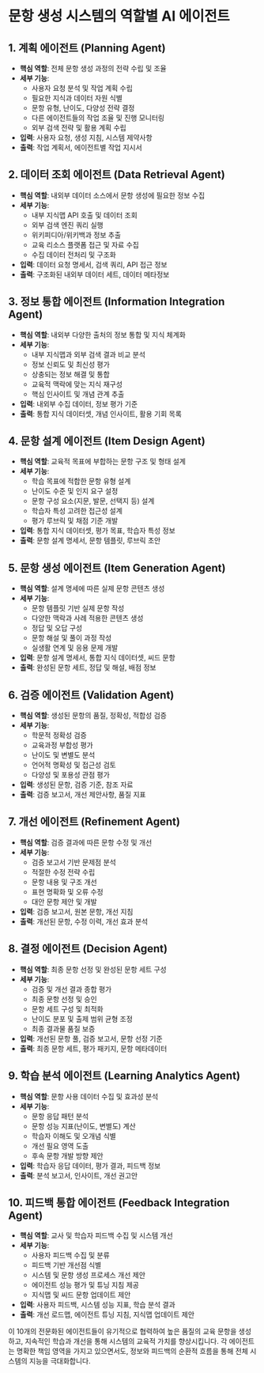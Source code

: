 # 문항 생성 시스템의 역할별 AI 에이전트

## 1. 계획 에이전트 (Planning Agent)

-   **핵심 역할**: 전체 문항 생성 과정의 전략 수립 및 조율
-   **세부 기능**:
    -   사용자 요청 분석 및 작업 계획 수립
    -   필요한 지식과 데이터 자원 식별
    -   문항 유형, 난이도, 다양성 전략 결정
    -   다른 에이전트들의 작업 조율 및 진행 모니터링
    -   외부 검색 전략 및 활용 계획 수립
-   **입력**: 사용자 요청, 생성 지침, 시스템 제약사항
-   **출력**: 작업 계획서, 에이전트별 작업 지시서

## 2. 데이터 조회 에이전트 (Data Retrieval Agent)

-   **핵심 역할**: 내외부 데이터 소스에서 문항 생성에 필요한 정보 수집
-   **세부 기능**:
    -   내부 지식맵 API 호출 및 데이터 조회
    -   외부 검색 엔진 쿼리 실행
    -   위키피디아/위키백과 정보 추출
    -   교육 리소스 플랫폼 접근 및 자료 수집
    -   수집 데이터 전처리 및 구조화
-   **입력**: 데이터 요청 명세서, 검색 쿼리, API 접근 정보
-   **출력**: 구조화된 내외부 데이터 세트, 데이터 메타정보

## 3. 정보 통합 에이전트 (Information Integration Agent)

-   **핵심 역할**: 내외부 다양한 출처의 정보 통합 및 지식 체계화
-   **세부 기능**:
    -   내부 지식맵과 외부 검색 결과 비교 분석
    -   정보 신뢰도 및 최신성 평가
    -   상충되는 정보 해결 및 통합
    -   교육적 맥락에 맞는 지식 재구성
    -   핵심 인사이트 및 개념 관계 추출
-   **입력**: 내외부 수집 데이터, 정보 평가 기준
-   **출력**: 통합 지식 데이터셋, 개념 인사이트, 활용 기회 목록

## 4. 문항 설계 에이전트 (Item Design Agent)

-   **핵심 역할**: 교육적 목표에 부합하는 문항 구조 및 형태 설계
-   **세부 기능**:
    -   학습 목표에 적합한 문항 유형 설계
    -   난이도 수준 및 인지 요구 설정
    -   문항 구성 요소(지문, 발문, 선택지 등) 설계
    -   학습자 특성 고려한 접근성 설계
    -   평가 루브릭 및 채점 기준 개발
-   **입력**: 통합 지식 데이터셋, 평가 목표, 학습자 특성 정보
-   **출력**: 문항 설계 명세서, 문항 템플릿, 루브릭 초안

## 5. 문항 생성 에이전트 (Item Generation Agent)

-   **핵심 역할**: 설계 명세에 따른 실제 문항 콘텐츠 생성
-   **세부 기능**:
    -   문항 템플릿 기반 실제 문항 작성
    -   다양한 맥락과 사례 적용한 콘텐츠 생성
    -   정답 및 오답 구성
    -   문항 해설 및 풀이 과정 작성
    -   실생활 연계 및 응용 문제 개발
-   **입력**: 문항 설계 명세서, 통합 지식 데이터셋, 씨드 문항
-   **출력**: 완성된 문항 세트, 정답 및 해설, 배점 정보

## 6. 검증 에이전트 (Validation Agent)

-   **핵심 역할**: 생성된 문항의 품질, 정확성, 적합성 검증
-   **세부 기능**:
    -   학문적 정확성 검증
    -   교육과정 부합성 평가
    -   난이도 및 변별도 분석
    -   언어적 명확성 및 접근성 검토
    -   다양성 및 포용성 관점 평가
-   **입력**: 생성된 문항, 검증 기준, 참조 자료
-   **출력**: 검증 보고서, 개선 제안사항, 품질 지표

## 7. 개선 에이전트 (Refinement Agent)

-   **핵심 역할**: 검증 결과에 따른 문항 수정 및 개선
-   **세부 기능**:
    -   검증 보고서 기반 문제점 분석
    -   적절한 수정 전략 수립
    -   문항 내용 및 구조 개선
    -   표현 명확화 및 오류 수정
    -   대안 문항 제안 및 개발
-   **입력**: 검증 보고서, 원본 문항, 개선 지침
-   **출력**: 개선된 문항, 수정 이력, 개선 효과 분석

## 8. 결정 에이전트 (Decision Agent)

-   **핵심 역할**: 최종 문항 선정 및 완성된 문항 세트 구성
-   **세부 기능**:
    -   검증 및 개선 결과 종합 평가
    -   최종 문항 선정 및 승인
    -   문항 세트 구성 및 최적화
    -   난이도 분포 및 출제 범위 균형 조정
    -   최종 결과물 품질 보증
-   **입력**: 개선된 문항 풀, 검증 보고서, 문항 선정 기준
-   **출력**: 최종 문항 세트, 평가 패키지, 문항 메타데이터

## 9. 학습 분석 에이전트 (Learning Analytics Agent)

-   **핵심 역할**: 문항 사용 데이터 수집 및 효과성 분석
-   **세부 기능**:
    -   문항 응답 패턴 분석
    -   문항 성능 지표(난이도, 변별도) 계산
    -   학습자 이해도 및 오개념 식별
    -   개선 필요 영역 도출
    -   후속 문항 개발 방향 제안
-   **입력**: 학습자 응답 데이터, 평가 결과, 피드백 정보
-   **출력**: 분석 보고서, 인사이트, 개선 권고안

## 10. 피드백 통합 에이전트 (Feedback Integration Agent)

-   **핵심 역할**: 교사 및 학습자 피드백 수집 및 시스템 개선
-   **세부 기능**:
    -   사용자 피드백 수집 및 분류
    -   피드백 기반 개선점 식별
    -   시스템 및 문항 생성 프로세스 개선 제안
    -   에이전트 성능 평가 및 튜닝 지침 제공
    -   지식맵 및 씨드 문항 업데이트 제안
-   **입력**: 사용자 피드백, 시스템 성능 지표, 학습 분석 결과
-   **출력**: 개선 로드맵, 에이전트 튜닝 지침, 지식맵 업데이트 제안

이 10개의 전문화된 에이전트들이 유기적으로 협력하여 높은 품질의 교육 문항을 생성하고, 지속적인 학습과 개선을 통해 시스템의 교육적 가치를 향상시킵니다. 각 에이전트는 명확한 책임 영역을 가지고 있으면서도, 정보와 피드백의 순환적 흐름을 통해 전체 시스템의 지능을 극대화합니다.
